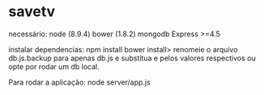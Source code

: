 # savetv
necessário:
node (8.9.4)
bower (1.8.2)
mongodb
Express >=4.5

instalar dependencias:
npm install
bower install>
renomeie o arquivo db.js.backup para apenas db.js e substitua <login> e <senha> pelos valores respectivos ou opte por rodar um db local.

Para rodar a aplicação:
node server/app.js

